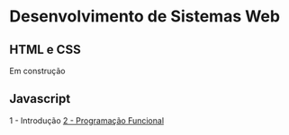 # Desenvolvimento de Sistemas Web

## HTML e CSS
Em construção

## Javascript

1 - Introdução
[2 - Programação Funcional](js/2-pf.md)
